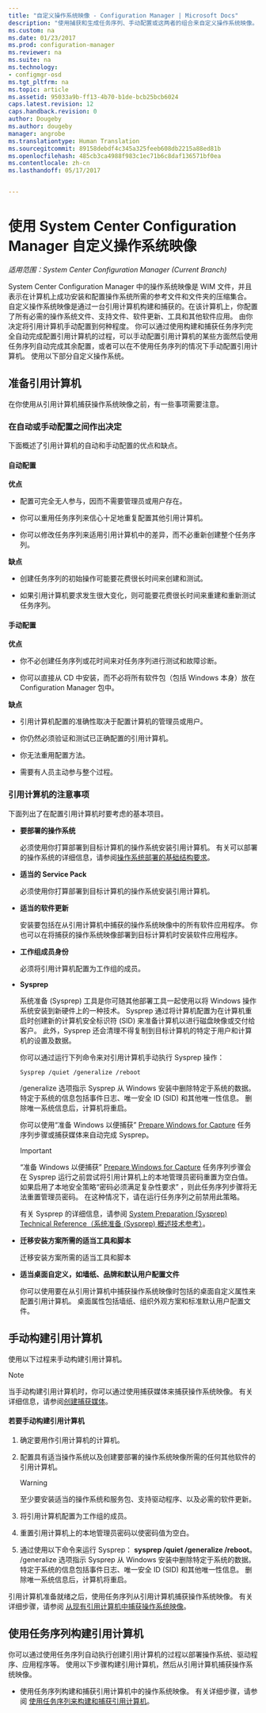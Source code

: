 ```yaml
---
title: "自定义操作系统映像 - Configuration Manager | Microsoft Docs"
description: "使用捕获和生成任务序列、手动配置或这两者的组合来自定义操作系统映像。"
ms.custom: na
ms.date: 01/23/2017
ms.prod: configuration-manager
ms.reviewer: na
ms.suite: na
ms.technology:
- configmgr-osd
ms.tgt_pltfrm: na
ms.topic: article
ms.assetid: 95033a9b-ff13-4b70-b1de-bcb25bcb6024
caps.latest.revision: 12
caps.handback.revision: 0
author: Dougeby
ms.author: dougeby
manager: angrobe
ms.translationtype: Human Translation
ms.sourcegitcommit: 89158debdf4c345a325feeb608db2215a88ed81b
ms.openlocfilehash: 485cb3ca4988f983c1ec71b6c8daf136571bf0ea
ms.contentlocale: zh-cn
ms.lasthandoff: 05/17/2017


---
```

# <a name="customize-operating-system-images-with-system-center-configuration-manager"></a>使用 System Center Configuration Manager 自定义操作系统映像

*适用范围：System Center Configuration Manager (Current Branch)*

System Center Configuration Manager 中的操作系统映像是 WIM 文件，并且表示在计算机上成功安装和配置操作系统所需的参考文件和文件夹的压缩集合。 自定义操作系统映像是通过一台引用计算机构建和捕获的。在该计算机上，你配置了所有必需的操作系统文件、支持文件、软件更新、工具和其他软件应用。 由你决定将引用计算机手动配置到何种程度。 你可以通过使用构建和捕获任务序列完全自动完成配置引用计算机的过程，可以手动配置引用计算机的某些方面然后使用任务序列自动完成其余配置，或者可以在不使用任务序列的情况下手动配置引用计算机。 使用以下部分自定义操作系统。

##  <a name="BKMK_PrepareReferenceComputer"></a>准备引用计算机  
 在你使用从引用计算机捕获操作系统映像之前，有一些事项需要注意。  

###  <a name="BKMK_RefComputerDecide"></a>在自动或手动配置之间作出决定  
 下面概述了引用计算机的自动和手动配置的优点和缺点。  

#### <a name="automated-configuration"></a>自动配置  
 **优点**  

-   配置可完全无人参与，因而不需要管理员或用户存在。  

-   你可以重用任务序列来信心十足地重复配置其他引用计算机。  

-   你可以修改任务序列来适用引用计算机中的差异，而不必重新创建整个任务序列。  

 **缺点**  

-   创建任务序列的初始操作可能要花费很长时间来创建和测试。  

-   如果引用计算机要求发生很大变化，则可能要花费很长时间来重建和重新测试任务序列。  

#### <a name="manual-configuration"></a>手动配置  
 **优点**  

-   你不必创建任务序列或花时间来对任务序列进行测试和故障诊断。  

-   你可以直接从 CD 中安装，而不必将所有软件包（包括 Windows 本身）放在 Configuration Manager 包中。  

 **缺点**  

-   引用计算机配置的准确性取决于配置计算机的管理员或用户。  

-   你仍然必须验证和测试已正确配置的引用计算机。  

-   你无法重用配置方法。  

-   需要有人员主动参与整个过程。  

###  <a name="BKMK_RefComputerConsiderations"></a>引用计算机的注意事项  
 下面列出了在配置引用计算机时要考虑的基本项目。  

-   **要部署的操作系统**  

     必须使用你打算部署到目标计算机的操作系统安装引用计算机。 有关可以部署的操作系统的详细信息，请参阅[操作系统部署的基础结构要求](../plan-design/infrastructure-requirements-for-operating-system-deployment.md)。  

-   **适当的 Service Pack**  

     必须使用你打算部署到目标计算机的操作系统安装引用计算机。  

-   **适当的软件更新**  

     安装要包括在从引用计算机中捕获的操作系统映像中的所有软件应用程序。 你也可以在将捕获的操作系统映像部署到目标计算机时安装软件应用程序。  

-   **工作组成员身份**  

     必须将引用计算机配置为工作组的成员。  

-   **Sysprep**  

     系统准备 (Sysprep) 工具是你可随其他部署工具一起使用以将 Windows 操作系统安装到新硬件上的一种技术。 Sysprep 通过将计算机配置为在计算机重启时创建新的计算机安全标识符 (SID) 来准备计算机以进行磁盘映像或交付给客户。 此外，Sysprep 还会清理不得复制到目标计算机的特定于用户和计算机的设置及数据。  

     你可以通过运行下列命令来对引用计算机手动执行 Sysprep 操作：  

     `Sysprep /quiet /generalize /reboot`  

     /generalize 选项指示 Sysprep 从 Windows 安装中删除特定于系统的数据。 特定于系统的信息包括事件日志、唯一安全 ID (SID) 和其他唯一性信息。 删除唯一系统信息后，计算机将重启。  

     你可以使用“准备 Windows 以便捕获” [Prepare Windows for Capture](../understand/task-sequence-steps.md#BKMK_PrepareWindowsforCapture) 任务序列步骤或捕获媒体来自动完成 Sysprep。  

    > [!IMPORTANT]  
    >  “准备 Windows 以便捕获” [Prepare Windows for Capture](../understand/task-sequence-steps.md#BKMK_PrepareWindowsforCapture) 任务序列步骤会在 Sysprep 运行之前尝试将引用计算机上的本地管理员密码重置为空白值。 如果启用了本地安全策略“密码必须满足复杂性要求”  ，则此任务序列步骤将无法重置管理员密码。 在这种情况下，请在运行任务序列之前禁用此策略。  

     有关 Sysprep 的详细信息，请参阅 [System Preparation (Sysprep) Technical Reference（系统准备 (Sysprep) 概述技术参考）](http://go.microsoft.com/fwlink/?LinkId=280286)。  

-   **迁移安装方案所需的适当工具和脚本**  

     迁移安装方案所需的适当工具和脚本  

-   **适当桌面自定义，如墙纸、品牌和默认用户配置文件**  

     你可以使用要在从引用计算机中捕获操作系统映像时包括的桌面自定义属性来配置引用计算机。 桌面属性包括墙纸、组织外观方案和标准默认用户配置文件。  

##  <a name="BKMK_ManuallyBuildReference"></a>手动构建引用计算机  
 使用以下过程来手动构建引用计算机。  

> [!NOTE]  
>  当手动构建引用计算机时，你可以通过使用捕获媒体来捕获操作系统映像。 有关详细信息，请参阅[创建捕获媒体](../deploy-use/create-capture-media.md)。  

#### <a name="to-manually-build-the-reference-computer"></a>若要手动构建引用计算机  

1.  确定要用作引用计算机的计算机。  

2.  配置具有适当操作系统以及创建要部署的操作系统映像所需的任何其他软件的引用计算机。  

    > [!WARNING]  
    >  至少要安装适当的操作系统和服务包、支持驱动程序、以及必需的软件更新。  

3.  将引用计算机配置为工作组的成员。  

4.  重置引用计算机上的本地管理员密码以使密码值为空白。  

5.  通过使用以下命令来运行 Sysprep：  **sysprep /quiet /generalize /reboot**。 /generalize 选项指示 Sysprep 从 Windows 安装中删除特定于系统的数据。 特定于系统的信息包括事件日志、唯一安全 ID (SID) 和其他唯一性信息。 删除唯一系统信息后，计算机将重启。  

 引用计算机准备就绪之后，使用任务序列从引用计算机捕获操作系统映像。  有关详细步骤，请参阅 [从现有引用计算机中捕获操作系统映像](../deploy-use/create-a-task-sequence-to-capture-an-operating-system.md#BKMK_CaptureExistingRefComputer)。  

##  <a name="BKMK_UseTSToBuildReference"></a>使用任务序列构建引用计算机  
 你可以通过使用任务序列自动执行创建引用计算机的过程以部署操作系统、驱动程序、应用程序等。  使用以下步骤构建引用计算机，然后从引用计算机捕获操作系统映像。  

-   使用任务序列构建和捕获引用计算机中的操作系统映像。  有关详细步骤，请参阅 [使用任务序列来构建和捕获引用计算机](../deploy-use/create-a-task-sequence-to-capture-an-operating-system.md#BKMK_BuildCaptureTS)。  

